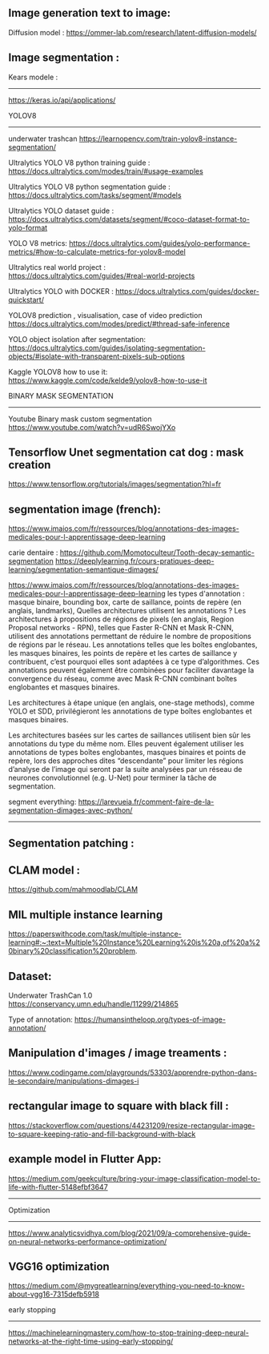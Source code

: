 Image generation text to image:
-------------------
Diffusion model :
https://ommer-lab.com/research/latent-diffusion-models/


Image segmentation :
-------------------

Kears modele :
*************
https://keras.io/api/applications/


YOLOV8
********
underwater trashcan
https://learnopencv.com/train-yolov8-instance-segmentation/


Ultralytics YOLO V8 python training guide :
https://docs.ultralytics.com/modes/train/#usage-examples

Ultralytics YOLO V8 python segmentation guide :
https://docs.ultralytics.com/tasks/segment/#models

Ultralytics YOLO dataset guide :
https://docs.ultralytics.com/datasets/segment/#coco-dataset-format-to-yolo-format

YOLO V8 metrics:
https://docs.ultralytics.com/guides/yolo-performance-metrics/#how-to-calculate-metrics-for-yolov8-model


Ultralytics real world project :  
https://docs.ultralytics.com/guides/#real-world-projects

Ultralytics YOLO with DOCKER :
https://docs.ultralytics.com/guides/docker-quickstart/

YOLOV8 prediction , visualisation, case of video prediction
https://docs.ultralytics.com/modes/predict/#thread-safe-inference


YOLO object isolation after segmentation:
https://docs.ultralytics.com/guides/isolating-segmentation-objects/#isolate-with-transparent-pixels-sub-options

Kaggle YOLOV8 how to use it:
https://www.kaggle.com/code/kelde9/yolov8-how-to-use-it

BINARY MASK SEGMENTATION
**************************

Youtube Binary mask custom segmentation
https://www.youtube.com/watch?v=udR6SwojYXo


Tensorflow Unet segmentation cat dog : mask creation
-----------------------------------------------------
https://www.tensorflow.org/tutorials/images/segmentation?hl=fr


segmentation image (french):
-----------------------------
https://www.imaios.com/fr/ressources/blog/annotations-des-images-medicales-pour-l-apprentissage-deep-learning

carie dentaire :
https://github.com/Momotoculteur/Tooth-decay-semantic-segmentation
https://deeplylearning.fr/cours-pratiques-deep-learning/segmentation-semantique-dimages/

https://www.imaios.com/fr/ressources/blog/annotations-des-images-medicales-pour-l-apprentissage-deep-learning
les types d'annotation : masque binaire, bounding box, carte de saillance, points de repère (en anglais, landmarks), 
Quelles architectures utilisent les annotations ?
Les architectures à propositions de régions de pixels (en anglais, Region Proposal networks - RPN), telles que Faster R-CNN et Mask R-CNN, utilisent des annotations permettant de réduire le nombre de propositions de régions par le réseau. Les annotations telles que les boîtes englobantes, les masques binaires, les points de repère et les cartes de saillance y contribuent, c’est pourquoi elles sont adaptées à ce type d’algorithmes. Ces annotations peuvent également être combinées pour faciliter davantage la convergence du réseau, comme avec Mask R-CNN combinant boîtes englobantes et masques binaires.

Les architectures à étape unique (en anglais, one-stage methods), comme YOLO et SDD, privilégieront les annotations de type boîtes englobantes et masques binaires.

Les architectures basées sur les cartes de saillances utilisent bien sûr les annotations du type du même nom. Elles peuvent également utiliser les annotations de types boîtes englobantes, masques binaires et points de repère, lors des approches dites “descendante” pour limiter les régions d’analyse de l’image qui seront par la suite analysées par un réseau de neurones convolutionnel (e.g. U-Net) pour terminer la tâche de segmentation.


segment everything:
https://larevueia.fr/comment-faire-de-la-segmentation-dimages-avec-python/

-------------------------
Segmentation patching :
-------------------------

CLAM model :
------------
https://github.com/mahmoodlab/CLAM

MIL multiple instance learning
------------------------------
https://paperswithcode.com/task/multiple-instance-learning#:~:text=Multiple%20Instance%20Learning%20is%20a,of%20a%20binary%20classification%20problem.


Dataset:
------------

Underwater TrashCan 1.0
https://conservancy.umn.edu/handle/11299/214865

Type of annotation:
https://humansintheloop.org/types-of-image-annotation/



Manipulation d'images / image treaments :
-----------------------------------------
https://www.codingame.com/playgrounds/53303/apprendre-python-dans-le-secondaire/manipulations-dimages-i

rectangular image to square with black fill :
------------------------------------------------
https://stackoverflow.com/questions/44231209/resize-rectangular-image-to-square-keeping-ratio-and-fill-background-with-black

example model in Flutter App:
-------------------------------
https://medium.com/geekculture/bring-your-image-classification-model-to-life-with-flutter-5148efbf3647

****************
Optimization
****************

https://www.analyticsvidhya.com/blog/2021/09/a-comprehensive-guide-on-neural-networks-performance-optimization/

VGG16 optimization
------------------
https://medium.com/@mygreatlearning/everything-you-need-to-know-about-vgg16-7315defb5918

early stopping
****************
https://machinelearningmastery.com/how-to-stop-training-deep-neural-networks-at-the-right-time-using-early-stopping/
